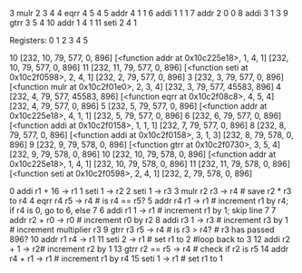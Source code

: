 3 mulr 2 3 4
4 eqrr 4 5 4
5 addr 4 1 1
6 addi 1 1 1
7 addr 2 0 0
8 addi 3 1 3
9 gtrr 3 5 4
10 addr 1 4 1
11 seti 2 4 1

Registers:
0 1 2 3 4 5


10 [232, 10, 79, 577, 0, 896] [<function addr at 0x10c225e18>, 1, 4, 1] [232, 10, 79, 577, 0, 896]
11 [232, 11, 79, 577, 0, 896] [<function seti at 0x10c2f0598>, 2, 4, 1] [232, 2, 79, 577, 0, 896]
3 [232, 3, 79, 577, 0, 896] [<function mulr at 0x10c2f01e0>, 2, 3, 4] [232, 3, 79, 577, 45583, 896]
4 [232, 4, 79, 577, 45583, 896] [<function eqrr at 0x10c2f08c8>, 4, 5, 4] [232, 4, 79, 577, 0, 896]
5 [232, 5, 79, 577, 0, 896] [<function addr at 0x10c225e18>, 4, 1, 1] [232, 5, 79, 577, 0, 896]
6 [232, 6, 79, 577, 0, 896] [<function addi at 0x10c2f0158>, 1, 1, 1] [232, 7, 79, 577, 0, 896]
8 [232, 8, 79, 577, 0, 896] [<function addi at 0x10c2f0158>, 3, 1, 3] [232, 8, 79, 578, 0, 896]
9 [232, 9, 79, 578, 0, 896] [<function gtrr at 0x10c2f0730>, 3, 5, 4] [232, 9, 79, 578, 0, 896]
10 [232, 10, 79, 578, 0, 896] [<function addr at 0x10c225e18>, 1, 4, 1] [232, 10, 79, 578, 0, 896]
11 [232, 11, 79, 578, 0, 896] [<function seti at 0x10c2f0598>, 2, 4, 1] [232, 2, 79, 578, 0, 896]

0 addi r1 + 16 -> r1
1 seti 1 -> r2
2 seti 1 -> r3
3 mulr r2 r3 -> r4 # save r2 * r3 to r4
4 eqrr r4 r5 -> r4 # is r4 == r5?
5 addr r4 r1 -> r1 # increment r1 by r4; if r4 is 0, go to 6, else 7
6 addi r1 1 -> r1  # increment r1 by 1; skip line 7
7 addr r2 + r0 -> r0 # increment r0 by r2
8 addi r3 1 -> r3  # increment r3 by 1 # increment multiplier r3
9 gtrr r3 r5 -> r4 # is r3 > r4? # r3 has passed 896?
10 addr r1 r4 -> r1 
11 seti 2 -> r1     # set r1 to 2 #loop back to 3
12 addi r2 + 1 -> r2# increment r2 by 1
13 gtrr r2 == r5 -> r4 # check if r2 is r5
14 addr r4 + r1 -> r1 # increment r1 by r4
15 seti 1 -> r1      # set r1 to 1